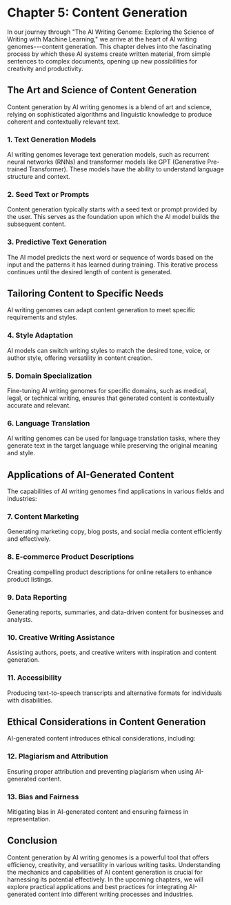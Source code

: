 Chapter 5: Content Generation
=============================

In our journey through "The AI Writing Genome: Exploring the Science of Writing with Machine Learning," we arrive at the heart of AI writing genomes---content generation. This chapter delves into the fascinating process by which these AI systems create written material, from simple sentences to complex documents, opening up new possibilities for creativity and productivity.

The Art and Science of Content Generation
-----------------------------------------

Content generation by AI writing genomes is a blend of art and science, relying on sophisticated algorithms and linguistic knowledge to produce coherent and contextually relevant text.

### **1. Text Generation Models**

AI writing genomes leverage text generation models, such as recurrent neural networks (RNNs) and transformer models like GPT (Generative Pre-trained Transformer). These models have the ability to understand language structure and context.

### **2. Seed Text or Prompts**

Content generation typically starts with a seed text or prompt provided by the user. This serves as the foundation upon which the AI model builds the subsequent content.

### **3. Predictive Text Generation**

The AI model predicts the next word or sequence of words based on the input and the patterns it has learned during training. This iterative process continues until the desired length of content is generated.

Tailoring Content to Specific Needs
-----------------------------------

AI writing genomes can adapt content generation to meet specific requirements and styles.

### **4. Style Adaptation**

AI models can switch writing styles to match the desired tone, voice, or author style, offering versatility in content creation.

### **5. Domain Specialization**

Fine-tuning AI writing genomes for specific domains, such as medical, legal, or technical writing, ensures that generated content is contextually accurate and relevant.

### **6. Language Translation**

AI writing genomes can be used for language translation tasks, where they generate text in the target language while preserving the original meaning and style.

Applications of AI-Generated Content
------------------------------------

The capabilities of AI writing genomes find applications in various fields and industries:

### **7. Content Marketing**

Generating marketing copy, blog posts, and social media content efficiently and effectively.

### **8. E-commerce Product Descriptions**

Creating compelling product descriptions for online retailers to enhance product listings.

### **9. Data Reporting**

Generating reports, summaries, and data-driven content for businesses and analysts.

### **10. Creative Writing Assistance**

Assisting authors, poets, and creative writers with inspiration and content generation.

### **11. Accessibility**

Producing text-to-speech transcripts and alternative formats for individuals with disabilities.

Ethical Considerations in Content Generation
--------------------------------------------

AI-generated content introduces ethical considerations, including:

### **12. Plagiarism and Attribution**

Ensuring proper attribution and preventing plagiarism when using AI-generated content.

### **13. Bias and Fairness**

Mitigating bias in AI-generated content and ensuring fairness in representation.

Conclusion
----------

Content generation by AI writing genomes is a powerful tool that offers efficiency, creativity, and versatility in various writing tasks. Understanding the mechanics and capabilities of AI content generation is crucial for harnessing its potential effectively. In the upcoming chapters, we will explore practical applications and best practices for integrating AI-generated content into different writing processes and industries.
